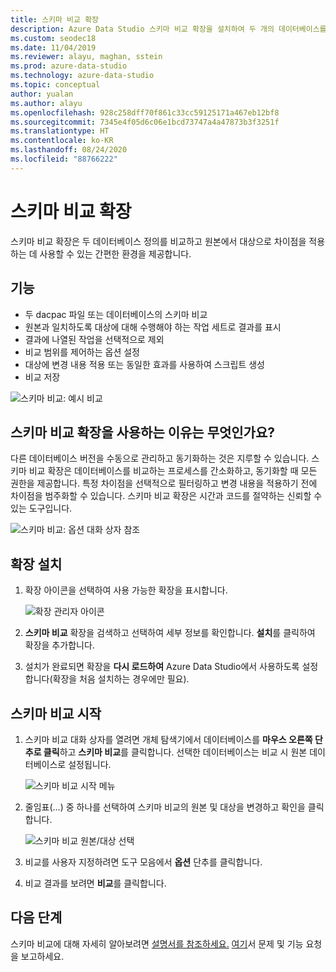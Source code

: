 ```yaml
---
title: 스키마 비교 확장
description: Azure Data Studio 스키마 비교 확장을 설치하여 두 개의 데이터베이스를 손쉽게 비교하고 하나의 데이터베이스가 다른 하나와 일치하도록 선택적으로 변경하는 방법을 알아봅니다.
ms.custom: seodec18
ms.date: 11/04/2019
ms.reviewer: alayu, maghan, sstein
ms.prod: azure-data-studio
ms.technology: azure-data-studio
ms.topic: conceptual
author: yualan
ms.author: alayu
ms.openlocfilehash: 928c258dff70f861c33cc59125171a467eb12bf8
ms.sourcegitcommit: 7345e4f05d6c06e1bcd73747a4a47873b3f3251f
ms.translationtype: HT
ms.contentlocale: ko-KR
ms.lasthandoff: 08/24/2020
ms.locfileid: "88766222"
---
```

# <a name="schema-compare-extension"></a>스키마 비교 확장
스키마 비교 확장은 두 데이터베이스 정의를 비교하고 원본에서 대상으로 차이점을 적용하는 데 사용할 수 있는 간편한 환경을 제공합니다.


## <a name="features"></a>기능

* 두 dacpac 파일 또는 데이터베이스의 스키마 비교
* 원본과 일치하도록 대상에 대해 수행해야 하는 작업 세트로 결과를 표시
* 결과에 나열된 작업을 선택적으로 제외
* 비교 범위를 제어하는 옵션 설정
* 대상에 변경 내용 적용 또는 동일한 효과를 사용하여 스크립트 생성
* 비교 저장

![스키마 비교: 예시 비교](media/extensions/schema-compare-extension/schema-compare.png)


## <a name="why-would-i-use-the-schema-compare-extension"></a>스키마 비교 확장을 사용하는 이유는 무엇인가요?

다른 데이터베이스 버전을 수동으로 관리하고 동기화하는 것은 지루할 수 있습니다. 스키마 비교 확장은 데이터베이스를 비교하는 프로세스를 간소화하고, 동기화할 때 모든 권한을 제공합니다. 특정 차이점을 선택적으로 필터링하고 변경 내용을 적용하기 전에 차이점을 범주화할 수 있습니다. 스키마 비교 확장은 시간과 코드를 절약하는 신뢰할 수 있는 도구입니다.

![스키마 비교: 옵션 대화 상자 참조](media/extensions/schema-compare-extension/schema-compare-options.png)


## <a name="install-the-extension"></a>확장 설치

1. 확장 아이콘을 선택하여 사용 가능한 확장을 표시합니다.

    ![확장 관리자 아이콘](media/extensions/extension-manager-icon.png)

2. **스키마 비교** 확장을 검색하고 선택하여 세부 정보를 확인합니다. **설치**를 클릭하여 확장을 추가합니다.

3. 설치가 완료되면 확장을 **다시 로드하여** Azure Data Studio에서 사용하도록 설정합니다(확장을 처음 설치하는 경우에만 필요).


## <a name="launch-a-schema-compare"></a>스키마 비교 시작

1. 스키마 비교 대화 상자를 열려면 개체 탐색기에서 데이터베이스를 **마우스 오른쪽 단추로 클릭**하고 **스키마 비교**를 클릭합니다. 선택한 데이터베이스는 비교 시 원본 데이터베이스로 설정됩니다.

    ![스키마 비교 시작 메뉴](media/extensions/schema-compare-extension/schema-compare-launch.png)


2. 줄임표(...) 중 하나를 선택하여 스키마 비교의 원본 및 대상을 변경하고 확인을 클릭합니다.

    ![스키마 비교 원본/대상 선택](media/extensions/schema-compare-extension/schema-compare-select-source-target.png)

3. 비교를 사용자 지정하려면 도구 모음에서 **옵션** 단추를 클릭합니다.

4. 비교 결과를 보려면 **비교**를 클릭합니다.


## <a name="next-steps"></a>다음 단계

스키마 비교에 대해 자세히 알아보려면 [설명서를 참조하세요.](../ssdt/how-to-use-schema-compare-to-compare-different-database-definitions.md)
[여기](https://github.com/microsoft/azuredatastudio/issues)서 문제 및 기능 요청을 보고하세요.